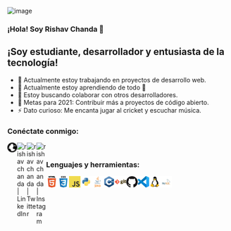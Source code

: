 ![image](https://user-images.githubusercontent.com/51866276/235061039-1becf8b5-9319-485a-a609-a22f95e46a8e.png)

### ¡Hola! Soy Rishav Chanda 👋

## ¡Soy estudiante, desarrollador y entusiasta de la tecnología!

- 🔭 Actualmente estoy trabajando en proyectos de desarrollo web.
- 🌱 Actualmente estoy aprendiendo de todo 🤣
- 👯 Estoy buscando colaborar con otros desarrolladores.
- 🥅 Metas para 2021: Contribuir más a proyectos de código abierto.
- ⚡ Dato curioso: Me encanta jugar al cricket y escuchar música.

### Conéctate conmigo:

[<img align="left" alt="rishavchanda | Sitio web" width="22px" src="https://raw.githubusercontent.com/iconic/open-iconic/master/svg/globe.svg" />][sitio-web]
[<img align="left" alt="rishavchanda | LinkedIn" width="22px" src="https://raw.githubusercontent.com/iconic/open-iconic/master/svg/linkedin.svg" />][linkedin]
[<img align="left" alt="rishavchanda | Twitter" width="22px" src="https://raw.githubusercontent.com/iconic/open-iconic/master/svg/twitter.svg" />][twitter]
[<img align="left" alt="rishavchanda | Instagram" width="22px" src="https://raw.githubusercontent.com/iconic/open-iconic/master/svg/instagram.svg" />][instagram]

<br />

### Lenguajes y herramientas:

[<img align="left" alt="HTML5" width="26px" src="https://raw.githubusercontent.com/github/explore/main/topics/html/html.png" />][html]
[<img align="left" alt="CSS3" width="26px" src="https://raw.githubusercontent.com/github/explore/main/topics/css/css.png" />][css]
[<img align="left" alt="JavaScript" width="26px" src="https://raw.githubusercontent.com/github/explore/main/topics/javascript/javascript.png" />][javascript]
[<img align="left" alt="Python" width="26px" src="https://raw.githubusercontent.com/github/explore/main/topics/python/python.png" />][python]
[<img align="left" alt="Java" width="26px" src="https://raw.githubusercontent.com/github/explore/main/topics/java/java.png" />][java]
[<img align="left" alt="C++" width="26px" src="https://raw.githubusercontent.com/github/explore/main/topics/cpp/cpp.png" />][cpp]
[<img align="left" alt="Git" width="26px" src="https://raw.githubusercontent.com/github/explore/main/topics/git/git.png" />][git]
[<img align="left" alt="GitHub" width="26px" src="https://raw.githubusercontent.com/github/explore/main/topics/github/github.png" />][github]
[<img align="left" alt="VSCode" width="26px" src="https://raw.githubusercontent.com/github/explore/main/topics/visual-studio-code/visual-studio-code.png" />][vscode]
[<img align="left" alt="Linux" width="26px" src="https://raw.githubusercontent.com/github/explore/main/topics/linux/linux.png" />][linux]
[<img align="left" alt="MySQL" width="26px" src="https://raw.githubusercontent.com/github/explore/main/topics/mysql/mysql.png" />][mysql]

<br />
<br />

[sitio-web]: https://rishavchanda.github.io
[linkedin]:https://www.linkedin.com/in/rishavchanda
[twitter]: https://twitter.com/rishavchanda_
[instagram]: https://www.instagram.com/rishavchanda_

[html]: https://developer.mozilla.org/en-US/docs/Web/HTML
[css]: https://developer.mozilla.org/en-US/docs/Web/CSS
[javascript]: https://developer.mozilla.org/en-US/docs/Web/JavaScript
[python]: https://www.python.org/
[java]: https://www.java.com/
[cpp]: https://en.cppreference.com/
[git]: https://git-scm.com/
[github]: https://github.com/
[vscode]: https://code.visualstudio.com/
[linux]: https://www.linux.org/
[mysql]: https://www.mysql.com/


